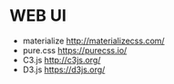 
# WEB UI

- materialize http://materializecss.com/
- pure.css https://purecss.io/
- C3.js http://c3js.org/
- D3.js https://d3js.org/



